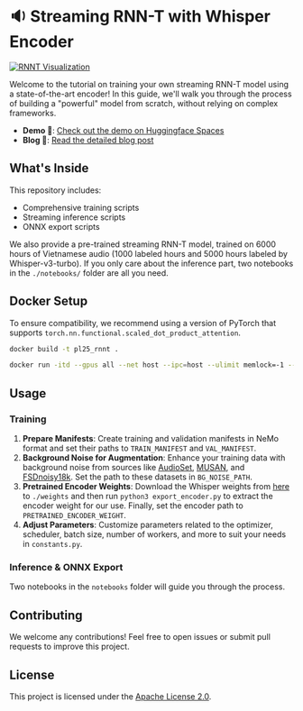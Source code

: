 # 🔉 Streaming RNN-T with Whisper Encoder

[![RNNT Visualization](https://img.youtube.com/vi/v0wR5gvZDmo/0.jpg)](https://www.youtube.com/watch?v=v0wR5gvZDmo)

Welcome to the tutorial on training your own streaming RNN-T model using a state-of-the-art encoder! In this guide, we'll walk you through the process of building a "powerful" model from scratch, without relying on complex frameworks.

- **Demo 🤖**: [Check out the demo on Huggingface Spaces](https://huggingface.co/spaces/hkab/rnnt-whisper-encoder)
- **Blog 📃**: [Read the detailed blog post](https://hkab.substack.com/publish/post/157867185)

## What's Inside

This repository includes:
- Comprehensive training scripts
- Streaming inference scripts
- ONNX export scripts

We also provide a pre-trained streaming RNN-T model, trained on 6000 hours of Vietnamese audio (1000 labeled hours and 5000 hours labeled by Whisper-v3-turbo). If you only care about the inference part, two notebooks in the `./notebooks/` folder are all you need.

## Docker Setup

To ensure compatibility, we recommend using a version of PyTorch that supports `torch.nn.functional.scaled_dot_product_attention`.

```bash
docker build -t pl25_rnnt .

docker run -itd --gpus all --net host --ipc=host --ulimit memlock=-1 --ulimit stack=67108864 --name YOUR_DOCKER_NAME -v /path/to/local:/wp pl25_rnnt
```

## Usage

### Training

1. **Prepare Manifests**: Create training and validation manifests in NeMo format and set their paths to `TRAIN_MANIFEST` and `VAL_MANIFEST`.
2. **Background Noise for Augmentation**: Enhance your training data with background noise from sources like [AudioSet](https://research.google.com/audioset/download.html), [MUSAN](https://www.openslr.org/17/), and [FSDnoisy18k](https://zenodo.org/records/2529934). Set the path to these datasets in `BG_NOISE_PATH`.
3. **Pretrained Encoder Weights**: Download the Whisper weights from [here](https://github.com/openai/whisper/blob/main/whisper/__init__.py) to `./weights` and then run `python3 export_encoder.py` to extract the encoder weight for our use. Finally, set the encoder path to `PRETRAINED_ENCODER_WEIGHT`.
4. **Adjust Parameters**: Customize parameters related to the optimizer, scheduler, batch size, number of workers, and more to suit your needs in `constants.py`.

### Inference & ONNX Export

Two notebooks in the `notebooks` folder will guide you through the process.

## Contributing

We welcome any contributions! Feel free to open issues or submit pull requests to improve this project.

## License

This project is licensed under the [Apache License 2.0](https://www.apache.org/licenses/LICENSE-2.0).